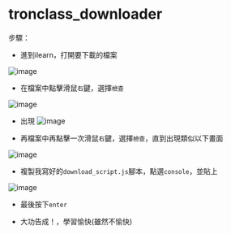 # tronclass_downloader

步驟：

- 進到ilearn，打開要下載的檔案

![image](https://github.com/jonafk555/tronclass_downloader/assets/75651364/b93555b6-1815-418b-ad74-7a3542086db4)

- 在檔案中點擊滑鼠`右`鍵，選擇`檢查`

![image](https://github.com/jonafk555/tronclass_downloader/assets/75651364/f5353ffa-69fe-4678-871c-eaa4b35c3583)

- 出現
![image](https://github.com/jonafk555/tronclass_downloader/assets/75651364/d3939cbb-5fa3-4474-a6c3-97e482cdc465)

- 再檔案中再點擊一次滑鼠`右`鍵，選擇`檢查`，直到出現類似以下畫面

![image](https://github.com/jonafk555/tronclass_downloader/assets/75651364/0ebd2a5a-2e29-4c4d-a349-c67e75f89239)

- 複製我寫好的`download_script.js`腳本，點選`console`，並貼上

![image](https://github.com/jonafk555/tronclass_download/assets/75651364/bbd79d07-6f51-448a-b75b-a993db2d8f18)

- 最後按下`enter`

- 大功告成！，學習愉快(雖然不愉快)





